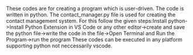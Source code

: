 These codes are for creating a program which is user-driven. 
The code is written in python.
The contact_manager.py file is used for creating the contact management system.
For this follow the given steps:Install python->Install Python Extension in VS Code or any other editor->create and save the python file->write the code in the file->Open Terminal and Run the Program->run the program
These codes can be executed in any platform supporting python not neccessarily vscode.
